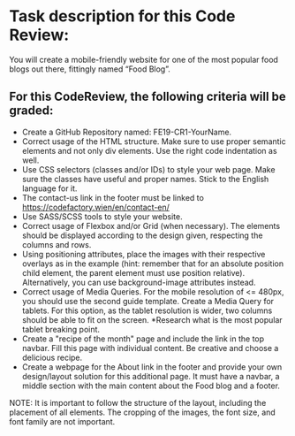 # Task description for this Code Review:

You will create a mobile-friendly website for one of the most popular food blogs out there, fittingly named “Food Blog”. 

## For this CodeReview, the following criteria will be graded: 

- Create a GitHub Repository named: FE19-CR1-YourName.
- Correct usage of the HTML structure. Make sure to use proper semantic elements and not only div elements. Use the right code indentation as well.
- Use CSS selectors (classes and/or IDs) to style your web page. Make sure the classes have useful and proper names. Stick to the English language for it.
- The contact-us link in the footer must be linked to https://codefactory.wien/en/contact-en/
- Use SASS/SCSS tools to style your website.
- Correct usage of Flexbox and/or Grid (when necessary). The elements should be displayed according to the design given, respecting the columns and rows.
- Using positioning attributes, place the images with their respective overlays as in the example (hint: remember that for an absolute position child element, the parent element must use position relative). Alternatively, you can use background-image attributes instead.
- Correct usage of Media Queries. For the mobile resolution of <= 480px, you should use the second guide template. Create a Media Query for tablets. For this option, as the tablet resolution is wider, two columns should be able to fit on the screen. *Research what is the most popular tablet breaking point.
- Create a "recipe of the month" page and include the link in the top navbar. Fill this page with individual content. Be creative and choose a delicious recipe. 
- Create a webpage for the About link in the footer and provide your own design/layout solution for this additional page. It must have a navbar, a middle section with the main content about the Food blog and a footer.

NOTE: It is important to follow the structure of the layout, including the placement of all elements. The cropping of the images, the font size, and font family are not important. 
